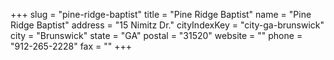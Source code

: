 +++
slug = "pine-ridge-baptist"
title = "Pine Ridge Baptist"
name = "Pine Ridge Baptist"
address = "15 Nimitz Dr."
cityIndexKey = "city-ga-brunswick"
city = "Brunswick"
state = "GA"
postal = "31520"
website = ""
phone = "912-265-2228"
fax = ""
+++
